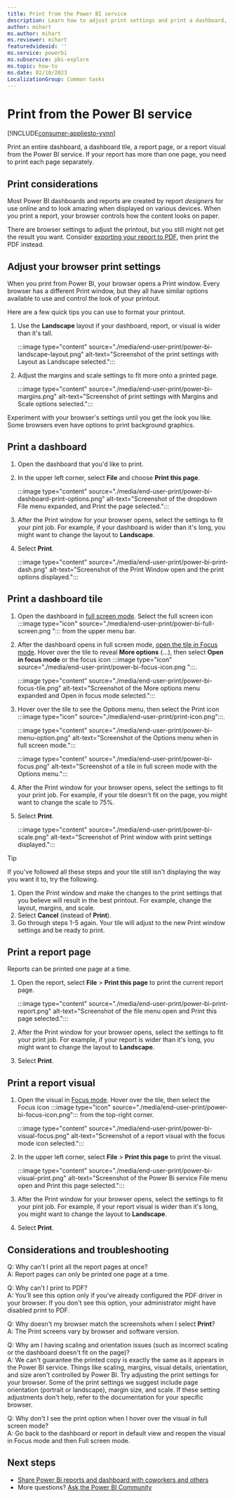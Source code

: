 ```yaml
---
title: Print from the Power BI service
description: Learn how to adjust print settings and print a dashboard, tile, or report page from the Power BI service.
author: mihart
ms.author: mihart
ms.reviewer: mihart
featuredvideoid: ''
ms.service: powerbi
ms.subservice: pbi-explore
ms.topic: how-to
ms.date: 02/10/2023
LocalizationGroup: Common tasks
---
```

# Print from the Power BI service

[!INCLUDE[consumer-appliesto-yynn](../includes/consumer-appliesto-yynn.md)]

Print an entire dashboard, a dashboard tile, a report page, or a report visual from the Power BI service. If your report has more than one page, you need to print each page separately.

## Print considerations

Most Power BI dashboards and reports are created by report *designers* for use online and to look amazing when displayed on various devices. When you print a report, your browser controls how the content looks on paper.

There are browser settings to adjust the printout, but you still might not get the result you want. Consider [exporting your report to PDF](end-user-pdf.md), then print the PDF instead.

## Adjust your browser print settings

When you print from Power BI, your browser opens a Print window. Every browser has a different Print window, but they all have similar options available to use and control the look of your printout.

Here are a few quick tips you can use to format your printout.

   >
1. Use the **Landscape** layout if your dashboard, report, or visual is wider than it's tall.

   :::image type="content" source="./media/end-user-print/power-bi-landscape-layout.png" alt-text="Screenshot of the print settings with Layout as Landscape selected.":::

1. Adjust the margins and scale settings to fit more onto a printed page.

    :::image type="content" source="./media/end-user-print/power-bi-margins.png" alt-text="Screenshot of print settings with Margins and Scale options selected.":::

Experiment with your browser's settings until you get the look you like. Some browsers even have options to print background graphics.

## Print a dashboard

1. Open the dashboard that you'd like to print.

1. In the upper left corner, select **File** and choose **Print this page**.

   :::image type="content" source="./media/end-user-print/power-bi-dashboard-print-options.png" alt-text="Screenshot of the dropdown File menu expanded, and Print the page selected.":::

1. After the Print window for your browser opens, select the settings to fit your pint job. For example, if your dashboard is wider than it's long, you might want to change the layout to **Landscape**.
1. Select **Print**.

    :::image type="content" source="./media/end-user-print/power-bi-print-dash.png" alt-text="Screenshot of the Print Window open and the print options displayed.":::

## Print a dashboard tile

1. Open the dashboard in [full screen mode](end-user-focus.md). Select the full screen icon :::image type="icon" source="./media/end-user-print/power-bi-full-screen.png "::: from the upper menu bar.

1. After the dashboard opens in full screen mode, [open the tile in Focus mode](end-user-focus.md). Hover over the tile to reveal **More options** (...), then select **Open in focus mode** or the focus icon :::image type="icon" source="./media/end-user-print/power-bi-focus-icon.png ":::.

      :::image type="content" source="./media/end-user-print/power-bi-focus-tile.png" alt-text="Screenshot of the More options menu expanded and Open in focus mode selected.":::

1. Hover over the tile to see the Options menu, then select the Print icon :::image type="icon" source="./media/end-user-print/print-icon.png":::.

    :::image type="content" source="./media/end-user-print/power-bi-menu-option.png" alt-text="Screenshot of the Options menu when in full screen mode.":::

    :::image type="content" source="./media/end-user-print/power-bi-focus.png" alt-text="Screenshot of a tile in full screen mode with the Options menu.":::

1. After the Print window for your browser opens, select the settings to fit your print job. For example, if your tile doesn't fit on the page, you might want to change the scale to 75%.
1. Select **Print**.

   :::image type="content" source="./media/end-user-print/power-bi-scale.png" alt-text="Screenshot of Print window with print settings displayed.":::

> [!TIP]
> If you've followed all these steps and your tile still isn't displaying the way you want it to, try the following.
> 1. Open the Print window and make the changes to the print settings that you believe will result in the best printout. For example, change the layout, margins, and scale.
> 1. Select **Cancel** (instead of **Print**).
> 1. Go through steps 1-5 again. Your tile will adjust to the new Print window settings and be ready to print.

## Print a report page

Reports can be printed one page at a time.

1. Open the report, select **File** > **Print this page** to print the current report page.

    :::image type="content" source="./media/end-user-print/power-bi-print-report.png" alt-text="Screenshot of the file menu open and Print this page selected.":::

1. After the Print window for your browser opens, select the settings to fit your print job. For example, if your report is wider than it's long, you might want to change the layout to **Landscape**.
1. Select **Print**.

## Print a report visual

1. Open the visual in [Focus mode](end-user-focus.md). Hover over the tile, then select the Focus icon :::image type="icon" source="./media/end-user-print/power-bi-focus-icon.png"::: from the top-right corner.

    :::image type="content" source="./media/end-user-print/power-bi-visual-focus.png" alt-text="Screenshot of a report visual with the focus mode icon selected.":::

1. In the upper left corner, select **File** > **Print this page** to print the visual.

    :::image type="content" source="./media/end-user-print/power-bi-visual-print.png" alt-text="Screenshot of the Power Bi service File menu open and Print this page selected.":::

1. After the Print window for your browser opens, select the settings to fit your pint job. For example, if your report visual is wider than it's long, you might want to change the layout to **Landscape**.
1. Select **Print**.

## Considerations and troubleshooting

Q: Why can't I print all the report pages at once?</br>
A: Report pages can only be printed one page at a time.

Q: Why can't I print to PDF?</br>
A: You'll see this option only if you've already configured the PDF driver in your browser. If you don't see this option, your administrator might have disabled print to PDF.

Q: Why doesn't my browser match the screenshots when I select **Print**?</br>
A: The Print screens vary by browser and software version.

Q: Why am I having scaling and orientation issues (such as incorrect scaling or the dashboard doesn't fit on the page)?</br>
A: We can't guarantee the printed copy is exactly the same as it appears in the Power BI service. Things like scaling, margins, visual details, orientation, and size aren't controlled by Power BI. Try adjusting the print settings for your browser. Some of the print settings we suggest include page orientation (portrait or landscape), margin size, and scale. If these setting adjustments don't help, refer to the documentation for your specific browser.

Q: Why don't I see the print option when I hover over the visual in full screen mode?</br>
A: Go back to the dashboard or report in default view and reopen the visual in Focus mode and then Full screen mode.

## Next steps

- [Share Power Bi reports and dashboard with coworkers and others](../collaborate-share/service-share-dashboards.md)
- More questions? [Ask the Power BI Community](https://community.powerbi.com/)
